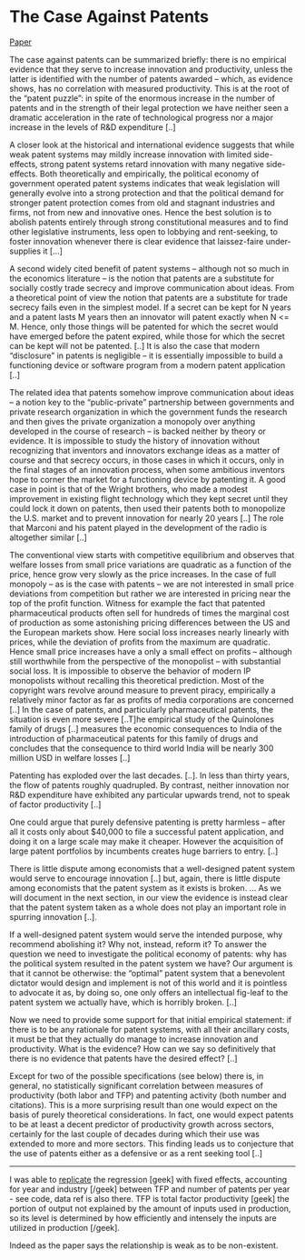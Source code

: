 # The Case Against Patents

[Paper](https://files.stlouisfed.org/files/htdocs/wp/2012/2012-035.pdf)

The case against patents can be summarized briefly: there is no
empirical evidence that they serve to increase innovation and
productivity, unless the latter is identified with the number of
patents awarded – which, as evidence shows, has no correlation with
measured productivity. This is at the root of the “patent puzzle”: in
spite of the enormous increase in the number of patents and in the
strength of their legal protection we have neither seen a dramatic
acceleration in the rate of technological progress nor a major
increase in the levels of R&D expenditure [..]

A closer look at the historical and international evidence suggests
that while weak patent systems may mildly increase innovation with
limited side-effects, strong patent systems retard innovation with
many negative side-effects. Both theoretically and empirically, the
political economy of government operated patent systems indicates that
weak legislation will generally evolve into a strong protection and
that the political demand for stronger patent protection comes from
old and stagnant industries and firms, not from new and innovative
ones. Hence the best solution is to abolish patents entirely through
strong constitutional measures and to find other legislative
instruments, less open to lobbying and rent-seeking, to foster
innovation whenever there is clear evidence that laissez-faire
under-supplies it [...]

A second widely cited benefit of patent systems – although not so much
in the economics literature – is the notion that patents are a
substitute for socially costly trade secrecy and improve communication
about ideas. From a theoretical point of view the notion that patents
are a substitute for trade secrecy fails even in the simplest
model. If a secret can be kept for N years and a patent lasts M years
then an innovator will patent exactly when N <= M. Hence, only those
things will be patented for which the secret would have emerged before
the patent expired, while those for which the secret can be kept will
not be patented. [..] It is also the case that modern “disclosure” in
patents is negligible – it is essentially impossible to build a
functioning device or software program from a modern patent
application [..]

The related idea that patents somehow improve communication about
ideas – a notion key to the “public-private” partnership between
governments and private research organization in which the government
funds the research and then gives the private organization a monopoly
over anything developed in the course of research – is backed neither
by theory or evidence. It is impossible to study the history of
innovation without recognizing that inventors and innovators exchange
ideas as a matter of course and that secrecy occurs, in those cases in
which it occurs, only in the final stages of an innovation process,
when some ambitious inventors hope to corner the market for a
functioning device by patenting it. A good case in point is that of
the Wright brothers, who made a modest improvement in existing flight
technology which they kept secret until they could lock it down on
patents, then used their patents both to monopolize the U.S. market
and to prevent innovation for nearly 20 years [..] The role that
Marconi and his patent played in the development of the radio is
altogether similar [..]

The conventional view starts with competitive equilibrium and observes
that welfare losses from small price variations are quadratic as a
function of the price, hence grow very slowly as the price
increases. In the case of full monopoly – as is the case with patents
– we are not interested in small price deviations from competition but
rather we are interested in pricing near the top of the profit
function. Witness for example the fact that patented pharmaceutical
products often sell for hundreds of times the marginal cost of
production as some astonishing pricing differences between the US and
the European markets show. Here social loss increases nearly linearly
with prices, while the deviation of profits from the maximum are
quadratic. Hence small price increases have a only a small effect on
profits – although still worthwhile from the perspective of the
monopolist – with substantial social loss. It is impossible to observe
the behavior of modern IP monopolists without recalling this
theoretical prediction. Most of the copyright wars revolve around
measure to prevent piracy, empirically a relatively minor factor as
far as profits of media corporations are concerned [..] In the case of
patents, and particularly pharmaceutical patents, the situation is
even more severe [..T]he empirical study of the Quinolones family of
drugs [..] measures the economic consequences to India of the
introduction of pharmaceutical patents for this family of drugs and
concludes that the consequence to third world India will be nearly 300
million USD in welfare losses [..]

Patenting has exploded over the last decades. [..]. In less than
thirty years, the flow of patents roughly quadrupled. By contrast,
neither innovation nor R&D expenditure have exhibited any particular
upwards trend, not to speak of factor productivity [..]

One could argue that purely defensive patenting is pretty harmless –
after all it costs only about $40,000 to file a successful patent
application, and doing it on a large scale may make it
cheaper. However the acquisition of large patent portfolios by
incumbents creates huge barriers to entry. [..]

There is little dispute among economists that a well-designed patent
system would serve to encourage innovation [..] but, again, there is
little dispute among economists that the patent system as it exists is
broken. ... As we will document in the next section, in our view the
evidence is instead clear that the patent system taken as a whole does
not play an important role in spurring innovation [..].

If a well-designed patent system would serve the intended purpose, why
recommend abolishing it? Why not, instead, reform it? To answer the
question we need to investigate the political economy of patents: why
has the political system resulted in the patent system we have? Our
argument is that it cannot be otherwise: the “optimal” patent system
that a benevolent dictator would design and implement is not of this
world and it is pointless to advocate it as, by doing so, one only
offers an intellectual fig-leaf to the patent system we actually have,
which is horribly broken. [..]

Now we need to provide some support for that initial empirical
statement: if there is to be any rationale for patent systems, with
all their ancillary costs, it must be that they actually do manage to
increase innovation and productivity. What is the evidence? How can we
say so definitively that there is no evidence that patents have the
desired effect? [..]

Except for two of the possible specifications (see below) there is, in
general, no statistically significant correlation between measures of
productivity (both labor and TFP) and patenting activity (both number
and citations). This is a more surprising result than one would expect
on the basis of purely theoretical considerations. In fact, one would
expect patents to be at least a decent predictor of productivity
growth across sectors, certainly for the last couple of decades during
which their use was extended to more and more sectors. This finding
leads us to conjecture that the use of patents either as a defensive
or as a rent seeking tool [..]

---

I was able to [replicate](patents-code.md) the regression [geek] with
fixed effects, accounting for year and industry [/geek] between TFP
and number of patents per year - see code, data ref is also there. TFP
is total factor productivity [geek] the portion of output not
explained by the amount of inputs used in production, so its level is
determined by how efficiently and intensely the inputs are utilized in
production [/geek].

Indeed as the paper says the relationship is weak as to be
non-existent.






